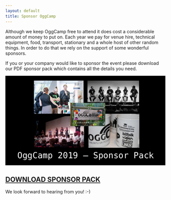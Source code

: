 ```yaml
---
layout: default
title: Sponsor OggCamp
---
```

Although we keep OggCamp free to attend it does cost a considerable amount of money to put on. Each year we pay for venue hire, technical equipment, food, transport, stationary and a whole host of other random things. In order to do that we rely on the support of some wonderful sponsors.

If you or your company would like to sponsor the event please download our PDF sponsor pack which contains all the details you need.

<div id="SponsorImage"><a href="/files/OggCamp2019SponsorPack.pdf"><img src="/assets/img/SponsorPackCover.png" /><br /><h2>DOWNLOAD SPONSOR PACK</h2></a></div>

We look forward to hearing from you! :-)
